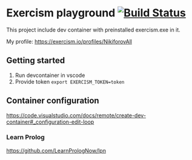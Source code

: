 # Exercism playground [![Build Status](https://travis-ci.org/NikiforovAll/exercism-playground.svg?branch=master)](https://travis-ci.org/NikiforovAll/exercism-playground)

This project include dev container with preinstalled exercism.exe in it.

My profile: <https://exercism.io/profiles/NikiforovAll>

## Getting started

1. Run devcontainer in vscode
2. Provide token `export EXERCISM_TOKEN=token`
<!-- 3. Run `.devcontainer/post-install.sh` -->

## Container configuration

<https://code.visualstudio.com/docs/remote/create-dev-container#_configuration-edit-loop>

### Learn Prolog

<https://github.com/LearnPrologNow/lpn>
